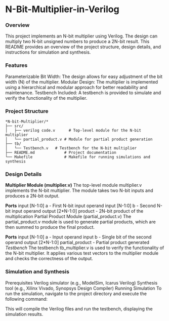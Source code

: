 # N-Bit-Multiplier-in-Verilog

### Overview
This project implements an N-bit multiplier using Verilog. The design can multiply two N-bit unsigned numbers to produce a 2N-bit result. This README provides an overview of the project structure, design details, and instructions for simulation and synthesis.

### Features
Parameterizable Bit Width: The design allows for easy adjustment of the bit width (N) of the multiplier.
Modular Design: The multiplier is implemented using a hierarchical and modular approach for better readability and maintenance.
Testbench Included: A testbench is provided to simulate and verify the functionality of the multiplier.

### Project Structure
``*N-bit-Multiplier/*                                                                                                                  
├── src/                                                                                                                          
│   ├── verilog code.v      # Top-level module for the N-bit multiplier                                                                  
│   └── partial_product.v # Module for partial product generation                                                                    
├── tb/                                                                       
│   └── Testbench.v   # Testbench for the N-bit multiplier                                                                                          
├── README.md             # Project documentation                                                 
└── Makefile              # Makefile for running simulations and synthesis ``                                                                 



### Design Details
**Multiplier Module (multiplier.v)**
The top-level module multiplier.v implements the N-bit multiplier. The module takes two N-bit inputs and produces a 2N-bit output.

**Ports**
input [N-1:0] a - First N-bit input operand
input [N-1:0] b - Second N-bit input operand
output [2*N-1:0] product - 2N-bit product of the multiplication
Partial Product Module (partial_product.v)
The partial_product.v module is used to generate partial products, which are then summed to produce the final product.

**Ports**
input [N-1:0] a - Input operand
input b - Single bit of the second operand
output [2*N-1:0] partial_product - Partial product generated
*Testbench*
The testbench tb_multiplier.v is used to verify the functionality of the N-bit multiplier. It applies various test vectors to the multiplier module and checks the correctness of the output.

### Simulation and Synthesis
Prerequisites
Verilog simulator (e.g., ModelSim, Icarus Verilog)
Synthesis tool (e.g., Xilinx Vivado, Synopsys Design Compiler)
Running Simulation
To run the simulation, navigate to the project directory and execute the following command:


This will compile the Verilog files and run the testbench, displaying the simulation results.


